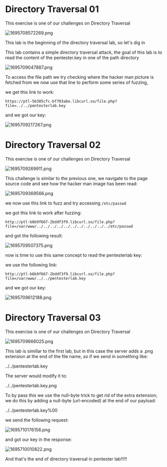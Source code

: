 # Directory Traversal 01

This exercise is one of our challenges on Directory Traversal

![1695708572269.png](https://cyberguru1.github.io/posts/pentesterlab/dir_tra/images/1695708572269.png)


This lab is the beginning of the directory traversal lab, so let's dig in

This lab contains a simple directory traversal attack, the goal of this lab is to read the content of the pentester.key in one of the path directory



![1695709047887.png](https://cyberguru1.github.io/posts/pentesterlab/dir_tra/images/1695709047887.png)

To access the file path we try checking where the hacker man picture is fetched from we now use that line to perform some series of fuzzing,

we get this link to work:

```http
https://ptl-56385cfc-bf703abe.libcurl.so/file.php?file=../../pentesterlab.key
```

and we got our key:

![1695709217267.png](https://cyberguru1.github.io/posts/pentesterlab/dir_tra/images/1695709217267.png)




# Directory Traversal 02

This exercise is one of our challenges on Directory Traversal

![1695709269911.png](https://cyberguru1.github.io/posts/pentesterlab/dir_tra/images/1695709269911.png)


This challenge is similar to the previous one, we navigate to the page source code and see how the hacker man image has been read:

![1695709369566.png](https://cyberguru1.github.io/posts/pentesterlab/dir_tra/images/1695709369566.png)


we now use this link to fuzz and try accessing `/etc/passwd`



we got this link to work after fuzzing:

```http
http://ptl-b6b9f667-2bddf3f9.libcurl.so/file.php?file=/var/www/../../../../../../../../../../../etc/passwd
```

and got the following result:

 ![1695709507375.png](https://cyberguru1.github.io/posts/pentesterlab/dir_tra/images/1695709507375.png)

now is time to use this same concept to read the pentesterlab key:

we use the following link:

```http
http://ptl-b6b9f667-2bddf3f9.libcurl.so/file.php?file=/var/www/../../pentesterlab.key
```

and we got our key:

 ![1695709612188.png](https://cyberguru1.github.io/posts/pentesterlab/dir_tra/images/1695709612188.png)





# Directory Traversal 03

This exercise is one of our challenges on Directory Traversal

 ![1695709666025.png](https://cyberguru1.github.io/posts/pentesterlab/dir_tra/images/1695709666025.png)



This lab is simillar to the first lab, but in this case the server adds a .png extension at the end of the file name, so if we send in something like:

../../pentesterlab.key

The server would modify it to:

../../pentesterlab.key.png

To by pass this we use the null-byte trick to get rid of the extra extension; we do this by adding a null-byte (url-encoded) at the end of our payload:

../../pentesterlab.key%00 

we send the following request:

![1695710176156.png](https://cyberguru1.github.io/posts/pentesterlab/dir_tra/images/1695710176156.png)

and got our key in the response:


 ![1695710010822.png](https://cyberguru1.github.io/posts/pentesterlab/dir_tra/images/1695710010822.png)


And that's the end of directory traversal in  pentester lab!!!!!

